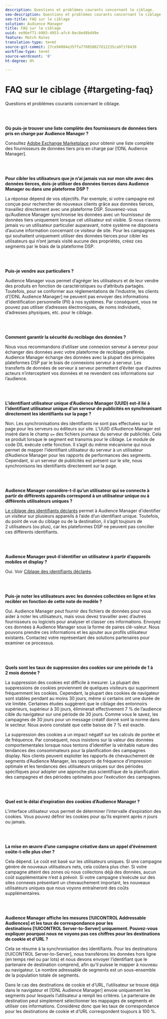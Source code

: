 ```yaml
---
description: Questions et problèmes courants concernant le ciblage.
seo-description: Questions et problèmes courants concernant le ciblage.
seo-title: FAQ sur le ciblage
solution: Audience Manager
title: FAQ sur le ciblage
uuid: ee96ef71-b903-4953-afc4-8ec8e48bd49e
feature: Match Rates
translation-type: tm+mt
source-git-commit: 27ce94084e35ffa770858027d12235ca9f1f8430
workflow-type: tm+mt
source-wordcount: '0'
ht-degree: 0%

---
```



# FAQ sur le ciblage {#targeting-faq}

Questions et problèmes courants concernant le ciblage.

<br> 

<!-- 

faq_targeting.xml

 -->

**Où puis-je trouver une liste complète des fournisseurs de données tiers pris en charge par Audience Manager ?**

Consultez [Adobe Exchange Marketplace](https://exchange.adobe.com/experiencecloud.html) pour obtenir une liste complète des fournisseurs de données tiers pris en charge par [!DNL Audience Manager].

<br> 

**Pour cibler les utilisateurs que je n’ai jamais vus sur mon site avec des données tierces, dois-je utiliser des données tierces dans Audience Manager ou dans une plateforme DSP ?**

La réponse dépend de vos objectifs. Par exemple, si votre campagne est conçue pour rechercher de nouveaux clients grâce aux données tierces, travaillez directement avec une plateforme DSP. Souvenez-vous qu’Audience Manager synchronise les données avec un fournisseur de données tiers uniquement lorsque cet utilisateur est visible. Si nous n’avons jamais vu un utilisateur particulier auparavant, notre système ne disposera d’aucune information concernant ce visiteur de site. Pour les campagnes qui souhaitent uniquement utiliser des données tierces pour cibler les utilisateurs qui n’ont jamais visité aucune des propriétés, créez ces segments par le biais de la plateforme DSP.

<br> 

**Puis-je vendre aux particuliers ?**

Audience Manager vous permet d’agréger les utilisateurs et de leur vendre des produits en fonction de caractéristiques ou d’attributs partagés. Toutefois, pour se conformer aux réglementations de l’industrie, les clients d’[!DNL Audience Manager] ne peuvent pas envoyer des informations d’identification personnelle (PII) à nos systèmes. Par conséquent, vous ne pouvez pas utiliser d’adresses électroniques, de noms individuels, d’adresses physiques, etc. pour le ciblage.

<br> 

**Comment garantir la sécurité du reciblage des données ?**

Nous vous recommandons d’utiliser une connexion serveur à serveur pour échanger des données avec votre plateforme de reciblage préférée. Audience Manager échange des données avec la plupart des principales plateformes DSP par le biais de connexions serveur à serveur. Les transferts de données de serveur à serveur permettent d’éviter que d’autres acteurs n’interceptent vos données et ne revendent ces informations sur l’audience.

<br> 

**L’identifiant utilisateur unique d’Audience Manager (UUID) est-il lié à l’identifiant utilisateur unique d’un serveur de publicités en synchronisant directement les identifiants sur la page ?**

Non. Les synchronisations des identifiants ne sont pas effectuées sur la page pour les serveurs ou éditeurs sur site. L’UUID d’Audience Manager est inséré dans le champ `u=` des fichiers journaux du serveur de publicités. Cela se produit lorsque le segment est transmis pour le ciblage. Le module de code DIL exécute cette fonction. Il s’agit du même mécanisme qui nous permet de mapper l’identifiant utilisateur du serveur à un utilisateur d’Audience Manager pour les rapports de performances des segments. Cependant, si un serveur de publicités est présent sur le site, nous synchronisons les identifiants directement sur la page.

<br> 

**Audience Manager considère-t-il qu’un utilisateur qui se connecte à partir de différents appareils correspond à un utilisateur unique ou à différents utilisateurs uniques ?**

[Le ciblage des identifiants déclarés](../features/declared-ids.md#declared-id-targeting) permet à Audience Manager d’identifier un visiteur sur plusieurs appareils à l’aide d’un identifiant unique. Toutefois, du point de vue du ciblage ou de la destination, il s’agit toujours de 2 utilisateurs (ou plus), car les plateformes DSP ne peuvent pas concilier ces différents identifiants.

<br> 

**Audience Manager peut-il identifier un utilisateur à partir d’appareils mobiles et display ?**

Oui. Voir [Ciblage des identifiants déclarés](../features/declared-ids.md#declared-id-targeting).

<br> 

**Puis-je noter les utilisateurs avec les données collectées en ligne et les recibler en fonction de cette note de modèle ?**

Oui. Audience Manager peut fournir des fichiers de données pour vous aider à noter les utilisateurs, mais vous devez travailler avec d’autres fournisseurs ou logiciels pour analyser et classer ces informations. Envoyez ces données à Audience Manager sous la forme de paires clé-valeur. Nous pouvons prendre ces informations et les ajouter aux profils utilisateur existants. Contactez votre représentant des solutions partenaires pour examiner ce processus.

<br> 

**Quels sont les taux de suppression des cookies sur une période de 1 à 2 mois donnée ?**

La suppression des cookies est difficile à mesurer. La plupart des suppressions de cookies proviennent de quelques visiteurs qui suppriment fréquemment les cookies. Cependant, la plupart des cookies de navigateur sont stables pendant au moins 30 jours, même si certains ont une durée de vie limitée. Certaines études suggèrent que le ciblage des entonnoirs supérieurs, supérieur à 30 jours, éliminerait effectivement 7 % de l’audience cible du navigateur sur une période de 30 jours. Comme vous le savez, les campagnes de 30 jours pour un message créatif donné sont la norme dans le secteur. Nous avons constaté que cette baisse de 7 % est exacte.

La suppression des cookies a un impact négatif sur les calculs de portée et de fréquence. Par conséquent, nous insistons sur la valeur des données comportementales lorsque nous tentons d’identifier la véritable nature des tendances des consommateurs pour la planification des campagnes display. Nos clients peuvent exploiter les rapports de chevauchement de segments d’Audience Manager, les rapports de fréquence d’impression optimale et les tendances des utilisateurs uniques sur des périodes spécifiques pour adopter une approche plus scientifique de la planification des campagnes et des périodes optimales pour l’exécution des campagnes.

<br> 

**Quel est le délai d’expiration des cookies d’Audience Manager ?**

L’interface utilisateur vous permet de déterminer l’intervalle d’expiration des cookies. Vous pouvez définir les cookies pour qu’ils expirent après *n* jours ou jamais.

<br> 

**La mise en œuvre d’une campagne créative dans un appel d’événement coûte-t-elle plus cher ?**

Cela dépend. Le coût est basé sur les utilisateurs uniques. Si une campagne génère de nouveaux utilisateurs nets, cela coûtera plus cher. Si votre campagne atteint des zones où nous collectons déjà des données, aucun coût supplémentaire n’est à prévoir. Si votre campagne s’exécute sur des sites connexes présentant un chevauchement important, les nouveaux utilisateurs uniques que nous voyons entraîneront des coûts supplémentaires.

<br> 

**Audience Manager affiche les mesures [!UICONTROL Addressable Audiences] et les taux de correspondance pour les destinations [!UICONTROL Server-to-Server] uniquement. Pouvez-vous expliquer pourquoi nous ne voyons pas ces chiffres pour les destinations de cookie et d’URL ?**

Cela se résume à la synchronisation des identifiants. Pour les destinations [!UICONTROL Server-to-Server], nous transférons les données hors ligne (en temps réel ou par lots) et nous devons envoyer l’identifiant que le partenaire de destination comprend, afin qu’il puisse le mapper à nouveau au navigateur. Le nombre adressable de segments est un sous-ensemble de la population totale de segments.

Dans le cas des destinations de cookie et d’URL, l’utilisateur se trouve déjà dans le navigateur et [!DNL Audience Manager] envoie uniquement les segments pour lesquels l’utilisateur a rempli les critères. Le partenaire de destination peut simplement sélectionner les mappages de segments et utiliser ces informations. Considérez donc que les taux de correspondance pour les destinations de cookie et d’URL correspondent toujours à 100 %.
